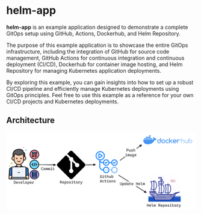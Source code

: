 # helm-app

**helm-app** is an example application designed to demonstrate a complete GitOps setup using GitHub, Actions, Dockerhub, and Helm Repository.

The purpose of this example application is to showcase the entire GitOps infrastructure, including the integration of GitHub for source code management, GitHub Actions for continuous integration and continuous deployment (CI/CD), Dockerhub for container image hosting, and Helm Repository for managing Kubernetes application deployments.

By exploring this example, you can gain insights into how to set up a robust CI/CD pipeline and efficiently manage Kubernetes deployments using GitOps principles. Feel free to use this example as a reference for your own CI/CD projects and Kubernetes deployments.

## Architecture

![architecture](/docs/diagram.png)

